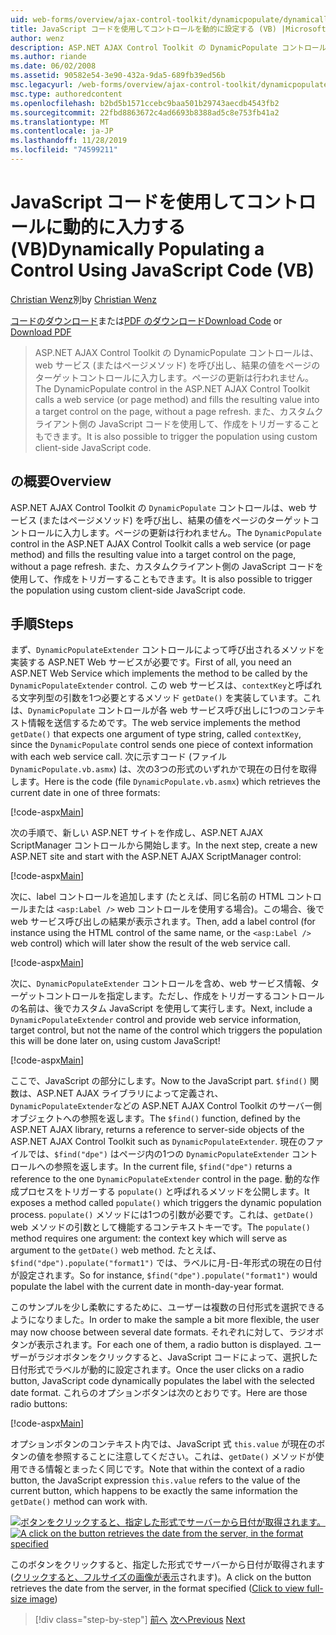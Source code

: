 ```yaml
---
uid: web-forms/overview/ajax-control-toolkit/dynamicpopulate/dynamically-populating-a-control-using-javascript-code-vb
title: JavaScript コードを使用してコントロールを動的に設定する (VB) |Microsoft Docs
author: wenz
description: ASP.NET AJAX Control Toolkit の DynamicPopulate コントロールは、web サービス (またはページメソッド) を呼び出し、結果の値を t... のターゲットコントロールに入力します。
ms.author: riande
ms.date: 06/02/2008
ms.assetid: 90582e54-3e90-432a-9da5-689fb39ed56b
msc.legacyurl: /web-forms/overview/ajax-control-toolkit/dynamicpopulate/dynamically-populating-a-control-using-javascript-code-vb
msc.type: authoredcontent
ms.openlocfilehash: b2bd5b1571ccebc9baa501b29743aecdb4543fb2
ms.sourcegitcommit: 22fbd8863672c4ad6693b8388ad5c8e753fb41a2
ms.translationtype: MT
ms.contentlocale: ja-JP
ms.lasthandoff: 11/28/2019
ms.locfileid: "74599211"
---
```

# <a name="dynamically-populating-a-control-using-javascript-code-vb"></a><span data-ttu-id="b1613-103">JavaScript コードを使用してコントロールに動的に入力する (VB)</span><span class="sxs-lookup"><span data-stu-id="b1613-103">Dynamically Populating a Control Using JavaScript Code (VB)</span></span>

<span data-ttu-id="b1613-104">[Christian Wenz](https://github.com/wenz)別</span><span class="sxs-lookup"><span data-stu-id="b1613-104">by [Christian Wenz](https://github.com/wenz)</span></span>

<span data-ttu-id="b1613-105">[コードのダウンロード](https://download.microsoft.com/download/d/8/f/d8f2f6f9-1b7c-46ad-9252-e1fc81bdea3e/dynamicpopulate1.vb.zip)または[PDF のダウンロード](https://download.microsoft.com/download/b/6/a/b6ae89ee-df69-4c87-9bfb-ad1eb2b23373/dynamicpopulate1VB.pdf)</span><span class="sxs-lookup"><span data-stu-id="b1613-105">[Download Code](https://download.microsoft.com/download/d/8/f/d8f2f6f9-1b7c-46ad-9252-e1fc81bdea3e/dynamicpopulate1.vb.zip) or [Download PDF](https://download.microsoft.com/download/b/6/a/b6ae89ee-df69-4c87-9bfb-ad1eb2b23373/dynamicpopulate1VB.pdf)</span></span>

> <span data-ttu-id="b1613-106">ASP.NET AJAX Control Toolkit の DynamicPopulate コントロールは、web サービス (またはページメソッド) を呼び出し、結果の値をページのターゲットコントロールに入力します。ページの更新は行われません。</span><span class="sxs-lookup"><span data-stu-id="b1613-106">The DynamicPopulate control in the ASP.NET AJAX Control Toolkit calls a web service (or page method) and fills the resulting value into a target control on the page, without a page refresh.</span></span> <span data-ttu-id="b1613-107">また、カスタムクライアント側の JavaScript コードを使用して、作成をトリガーすることもできます。</span><span class="sxs-lookup"><span data-stu-id="b1613-107">It is also possible to trigger the population using custom client-side JavaScript code.</span></span>

## <a name="overview"></a><span data-ttu-id="b1613-108">の概要</span><span class="sxs-lookup"><span data-stu-id="b1613-108">Overview</span></span>

<span data-ttu-id="b1613-109">ASP.NET AJAX Control Toolkit の `DynamicPopulate` コントロールは、web サービス (またはページメソッド) を呼び出し、結果の値をページのターゲットコントロールに入力します。ページの更新は行われません。</span><span class="sxs-lookup"><span data-stu-id="b1613-109">The `DynamicPopulate` control in the ASP.NET AJAX Control Toolkit calls a web service (or page method) and fills the resulting value into a target control on the page, without a page refresh.</span></span> <span data-ttu-id="b1613-110">また、カスタムクライアント側の JavaScript コードを使用して、作成をトリガーすることもできます。</span><span class="sxs-lookup"><span data-stu-id="b1613-110">It is also possible to trigger the population using custom client-side JavaScript code.</span></span>

## <a name="steps"></a><span data-ttu-id="b1613-111">手順</span><span class="sxs-lookup"><span data-stu-id="b1613-111">Steps</span></span>

<span data-ttu-id="b1613-112">まず、`DynamicPopulateExtender` コントロールによって呼び出されるメソッドを実装する ASP.NET Web サービスが必要です。</span><span class="sxs-lookup"><span data-stu-id="b1613-112">First of all, you need an ASP.NET Web Service which implements the method to be called by the `DynamicPopulateExtender` control.</span></span> <span data-ttu-id="b1613-113">この web サービスは、`contextKey`と呼ばれる文字列型の引数を1つ必要とするメソッド `getDate()` を実装しています。これは、`DynamicPopulate` コントロールが各 web サービス呼び出しに1つのコンテキスト情報を送信するためです。</span><span class="sxs-lookup"><span data-stu-id="b1613-113">The web service implements the method `getDate()` that expects one argument of type string, called `contextKey`, since the `DynamicPopulate` control sends one piece of context information with each web service call.</span></span> <span data-ttu-id="b1613-114">次に示すコード (ファイル `DynamicPopulate.vb.asmx`) は、次の3つの形式のいずれかで現在の日付を取得します。</span><span class="sxs-lookup"><span data-stu-id="b1613-114">Here is the code (file `DynamicPopulate.vb.asmx`) which retrieves the current date in one of three formats:</span></span>

[!code-aspx[Main](dynamically-populating-a-control-using-javascript-code-vb/samples/sample1.aspx)]

<span data-ttu-id="b1613-115">次の手順で、新しい ASP.NET サイトを作成し、ASP.NET AJAX ScriptManager コントロールから開始します。</span><span class="sxs-lookup"><span data-stu-id="b1613-115">In the next step, create a new ASP.NET site and start with the ASP.NET AJAX ScriptManager control:</span></span>

[!code-aspx[Main](dynamically-populating-a-control-using-javascript-code-vb/samples/sample2.aspx)]

<span data-ttu-id="b1613-116">次に、label コントロールを追加します (たとえば、同じ名前の HTML コントロールまたは `<asp:Label />` web コントロールを使用する場合)。この場合、後で web サービス呼び出しの結果が表示されます。</span><span class="sxs-lookup"><span data-stu-id="b1613-116">Then, add a label control (for instance using the HTML control of the same name, or the `<asp:Label />` web control) which will later show the result of the web service call.</span></span>

[!code-aspx[Main](dynamically-populating-a-control-using-javascript-code-vb/samples/sample3.aspx)]

<span data-ttu-id="b1613-117">次に、`DynamicPopulateExtender` コントロールを含め、web サービス情報、ターゲットコントロールを指定します。ただし、作成をトリガーするコントロールの名前は、後でカスタム JavaScript を使用して実行します。</span><span class="sxs-lookup"><span data-stu-id="b1613-117">Next, include a `DynamicPopulateExtender` control and provide web service information, target control, but not the name of the control which triggers the population this will be done later on, using custom JavaScript!</span></span>

[!code-aspx[Main](dynamically-populating-a-control-using-javascript-code-vb/samples/sample4.aspx)]

<span data-ttu-id="b1613-118">ここで、JavaScript の部分にします。</span><span class="sxs-lookup"><span data-stu-id="b1613-118">Now to the JavaScript part.</span></span> <span data-ttu-id="b1613-119">`$find()` 関数は、ASP.NET AJAX ライブラリによって定義され、`DynamicPopulateExtender`などの ASP.NET AJAX Control Toolkit のサーバー側オブジェクトへの参照を返します。</span><span class="sxs-lookup"><span data-stu-id="b1613-119">The `$find()` function, defined by the ASP.NET AJAX library, returns a reference to server-side objects of the ASP.NET AJAX Control Toolkit such as `DynamicPopulateExtender`.</span></span> <span data-ttu-id="b1613-120">現在のファイルでは、`$find("dpe")` はページ内の1つの `DynamicPopulateExtender` コントロールへの参照を返します。</span><span class="sxs-lookup"><span data-stu-id="b1613-120">In the current file, `$find("dpe")` returns a reference to the one `DynamicPopulateExtender` control in the page.</span></span> <span data-ttu-id="b1613-121">動的な作成プロセスをトリガーする `populate()` と呼ばれるメソッドを公開します。</span><span class="sxs-lookup"><span data-stu-id="b1613-121">It exposes a method called `populate()` which triggers the dynamic population process.</span></span> <span data-ttu-id="b1613-122">`populate()` メソッドには1つの引数が必要です。これは、`getDate()` web メソッドの引数として機能するコンテキストキーです。</span><span class="sxs-lookup"><span data-stu-id="b1613-122">The `populate()` method requires one argument: the context key which will serve as argument to the `getDate()` web method.</span></span> <span data-ttu-id="b1613-123">たとえば、`$find("dpe").populate("format1")` では、ラベルに月-日-年形式の現在の日付が設定されます。</span><span class="sxs-lookup"><span data-stu-id="b1613-123">So for instance, `$find("dpe").populate("format1")` would populate the label with the current date in month-day-year format.</span></span>

<span data-ttu-id="b1613-124">このサンプルを少し柔軟にするために、ユーザーは複数の日付形式を選択できるようになりました。</span><span class="sxs-lookup"><span data-stu-id="b1613-124">In order to make the sample a bit more flexible, the user may now choose between several date formats.</span></span> <span data-ttu-id="b1613-125">それぞれに対して、ラジオボタンが表示されます。</span><span class="sxs-lookup"><span data-stu-id="b1613-125">For each one of them, a radio button is displayed.</span></span> <span data-ttu-id="b1613-126">ユーザーがラジオボタンをクリックすると、JavaScript コードによって、選択した日付形式でラベルが動的に設定されます。</span><span class="sxs-lookup"><span data-stu-id="b1613-126">Once the user clicks on a radio button, JavaScript code dynamically populates the label with the selected date format.</span></span> <span data-ttu-id="b1613-127">これらのオプションボタンは次のとおりです。</span><span class="sxs-lookup"><span data-stu-id="b1613-127">Here are those radio buttons:</span></span>

[!code-aspx[Main](dynamically-populating-a-control-using-javascript-code-vb/samples/sample5.aspx)]

<span data-ttu-id="b1613-128">オプションボタンのコンテキスト内では、JavaScript 式 `this.value` が現在のボタンの値を参照することに注意してください。これは、`getDate()` メソッドが使用できる情報とまったく同じです。</span><span class="sxs-lookup"><span data-stu-id="b1613-128">Note that within the context of a radio button, the JavaScript expression `this.value` refers to the value of the current button, which happens to be exactly the same information the `getDate()` method can work with.</span></span>

<span data-ttu-id="b1613-129">[![ボタンをクリックすると、指定した形式でサーバーから日付が取得されます。](dynamically-populating-a-control-using-javascript-code-vb/_static/image2.png)](dynamically-populating-a-control-using-javascript-code-vb/_static/image1.png)</span><span class="sxs-lookup"><span data-stu-id="b1613-129">[![A click on the button retrieves the date from the server, in the format specified](dynamically-populating-a-control-using-javascript-code-vb/_static/image2.png)](dynamically-populating-a-control-using-javascript-code-vb/_static/image1.png)</span></span>

<span data-ttu-id="b1613-130">このボタンをクリックすると、指定した形式でサーバーから日付が取得されます ([クリックすると、フルサイズの画像が表示](dynamically-populating-a-control-using-javascript-code-vb/_static/image3.png)されます)。</span><span class="sxs-lookup"><span data-stu-id="b1613-130">A click on the button retrieves the date from the server, in the format specified ([Click to view full-size image](dynamically-populating-a-control-using-javascript-code-vb/_static/image3.png))</span></span>

> [!div class="step-by-step"]
> <span data-ttu-id="b1613-131">[前へ](dynamically-populating-a-control-vb.md)
> [次へ](using-dynamicpopulate-with-a-user-control-and-javascript-vb.md)</span><span class="sxs-lookup"><span data-stu-id="b1613-131">[Previous](dynamically-populating-a-control-vb.md)
[Next](using-dynamicpopulate-with-a-user-control-and-javascript-vb.md)</span></span>
